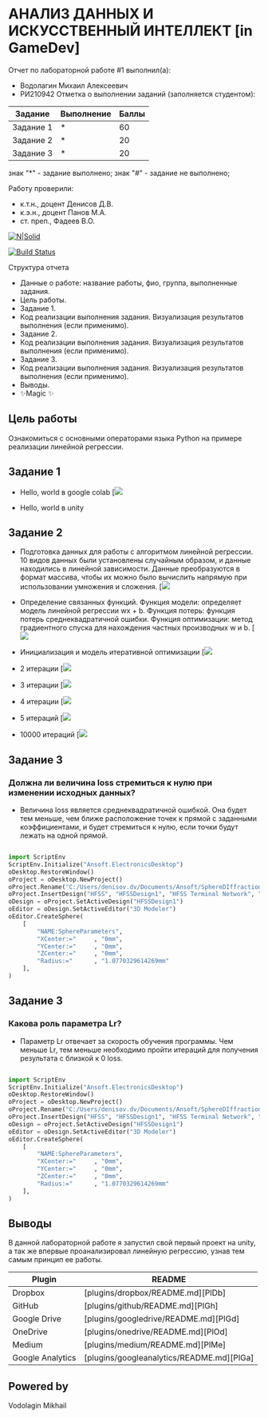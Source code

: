 # АНАЛИЗ ДАННЫХ И ИСКУССТВЕННЫЙ ИНТЕЛЛЕКТ [in GameDev]
Отчет по лабораторной работе #1 выполнил(а):
- Водолагин Михаил Алексеевич
- РИ210942
Отметка о выполнении заданий (заполняется студентом):

| Задание | Выполнение | Баллы |
| ------ | ------ | ------ |
| Задание 1 | * | 60 |
| Задание 2 | * | 20 |
| Задание 3 | * | 20 |

знак "*" - задание выполнено; знак "#" - задание не выполнено;

Работу проверили:
- к.т.н., доцент Денисов Д.В.
- к.э.н., доцент Панов М.А.
- ст. преп., Фадеев В.О.

[![N|Solid](https://cldup.com/dTxpPi9lDf.thumb.png)](https://nodesource.com/products/nsolid)

[![Build Status](https://travis-ci.org/joemccann/dillinger.svg?branch=master)](https://travis-ci.org/joemccann/dillinger)

Структура отчета

- Данные о работе: название работы, фио, группа, выполненные задания.
- Цель работы.
- Задание 1.
- Код реализации выполнения задания. Визуализация результатов выполнения (если применимо).
- Задание 2.
- Код реализации выполнения задания. Визуализация результатов выполнения (если применимо).
- Задание 3.
- Код реализации выполнения задания. Визуализация результатов выполнения (если применимо).
- Выводы.
- ✨Magic ✨

## Цель работы
Ознакомиться с основными операторами языка Python на примере реализации линейной регрессии.

## Задание 1
- Hello, world в google colab
[![](https://github.com/MikhaillVodolaginn/DA-in-GameDev-lab1/blob/main/Снимок%20экрана%202022-09-28%20в%2016.18.41.png?raw=true)

- Hello, world в unity

## Задание 2
- Подготовка данных для работы с алгоритмом линейной регрессии. 10 видов данных были установлены случайным образом, и данные находились в линейной зависимости. Данные преобразуются в формат массива, чтобы их можно было вычислить напрямую при использовании умножения и сложения.
[![](https://github.com/MikhaillVodolaginn/DA-in-GameDev-lab1/blob/main/Снимок%20экрана%202022-09-28%20в%2016.26.27.png?raw=true)

- Определение связанных функций. Функция модели: определяет модель линейной регрессии wx + b. Функция потерь: функция потерь среднеквадратичной ошибки. Функция оптимизации: метод градиентного спуска для нахождения частных производных w и b.
[![](https://github.com/MikhaillVodolaginn/DA-in-GameDev-lab1/blob/main/Снимок%20экрана%202022-09-28%20в%2016.32.50.png?raw=true)

- Инициализация и модель итеративной оптимизации
[![](https://github.com/MikhaillVodolaginn/DA-in-GameDev-lab1/blob/main/Снимок%20экрана%202022-09-28%20в%2016.39.09.png?raw=true)

- 2 итерации
[![](https://github.com/MikhaillVodolaginn/DA-in-GameDev-lab1/blob/main/Снимок%20экрана%202022-09-28%20в%2016.44.32.png?raw=true)

- 3 итерации
[![](https://github.com/MikhaillVodolaginn/DA-in-GameDev-lab1/blob/main/Снимок%20экрана%202022-09-28%20в%2016.46.50.png?raw=true)

- 4 итерации
[![](https://github.com/MikhaillVodolaginn/DA-in-GameDev-lab1/blob/main/Снимок%20экрана%202022-09-28%20в%2016.47.09.png?raw=true)

- 5 итераций
[![](https://github.com/MikhaillVodolaginn/DA-in-GameDev-lab1/blob/main/Снимок%20экрана%202022-09-28%20в%2016.49.05.png?raw=true)

- 10000 итераций
[![](https://github.com/MikhaillVodolaginn/DA-in-GameDev-lab1/blob/main/Снимок%20экрана%202022-09-28%20в%2017.08.40.png?raw=true)

## Задание 3
### Должна ли величина loss стремиться к нулю при изменении исходных данных?

- Величина loss является среднеквадратичной ошибкой. Она будет тем меньше, чем ближе расположение точек к прямой с заданными коэффициентами, и будет стремиться к нулю, если точки будут лежать на одной прямой.

```py

import ScriptEnv
ScriptEnv.Initialize("Ansoft.ElectronicsDesktop")
oDesktop.RestoreWindow()
oProject = oDesktop.NewProject()
oProject.Rename("C:/Users/denisov.dv/Documents/Ansoft/SphereDIffraction.aedt", True)
oProject.InsertDesign("HFSS", "HFSSDesign1", "HFSS Terminal Network", "")
oDesign = oProject.SetActiveDesign("HFSSDesign1")
oEditor = oDesign.SetActiveEditor("3D Modeler")
oEditor.CreateSphere(
	[
		"NAME:SphereParameters",
		"XCenter:="		, "0mm",
		"YCenter:="		, "0mm",
		"ZCenter:="		, "0mm",
		"Radius:="		, "1.0770329614269mm"
	], 
)

```

## Задание 3
### Какова роль параметра Lr?

- Параметр Lr отвечает за скорость обучения программы. Чем меньше Lr, тем меньше необходимо пройти итераций для получения результата с близкой к 0 loss.

```py

import ScriptEnv
ScriptEnv.Initialize("Ansoft.ElectronicsDesktop")
oDesktop.RestoreWindow()
oProject = oDesktop.NewProject()
oProject.Rename("C:/Users/denisov.dv/Documents/Ansoft/SphereDIffraction.aedt", True)
oProject.InsertDesign("HFSS", "HFSSDesign1", "HFSS Terminal Network", "")
oDesign = oProject.SetActiveDesign("HFSSDesign1")
oEditor = oDesign.SetActiveEditor("3D Modeler")
oEditor.CreateSphere(
	[
		"NAME:SphereParameters",
		"XCenter:="		, "0mm",
		"YCenter:="		, "0mm",
		"ZCenter:="		, "0mm",
		"Radius:="		, "1.0770329614269mm"
	], 
)

```

## Выводы

В данной лабораторной работе я запустил свой первый проект на unity, а так же впервые проанализировал линейную регрессию, узнав тем самым принцип ее работы.

| Plugin | README |
| ------ | ------ |
| Dropbox | [plugins/dropbox/README.md][PlDb] |
| GitHub | [plugins/github/README.md][PlGh] |
| Google Drive | [plugins/googledrive/README.md][PlGd] |
| OneDrive | [plugins/onedrive/README.md][PlOd] |
| Medium | [plugins/medium/README.md][PlMe] |
| Google Analytics | [plugins/googleanalytics/README.md][PlGa] |

## Powered by

Vodolagin Mikhail
